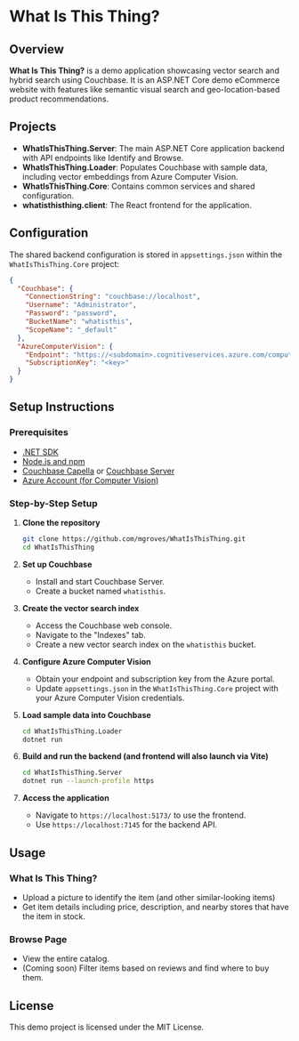 # What Is This Thing?

## Overview

**What Is This Thing?** is a demo application showcasing vector search and hybrid search using Couchbase. It is an ASP.NET Core demo eCommerce website with features like semantic visual search and geo-location-based product recommendations.

## Projects

- **WhatIsThisThing.Server**: The main ASP.NET Core application backend with API endpoints like Identify and Browse.
- **WhatIsThisThing.Loader**: Populates Couchbase with sample data, including vector embeddings from Azure Computer Vision.
- **WhatIsThisThing.Core**: Contains common services and shared configuration.
- **whatisthisthing.client**: The React frontend for the application.

## Configuration

The shared backend configuration is stored in `appsettings.json` within the `WhatIsThisThing.Core` project:

```json
{
  "Couchbase": {
    "ConnectionString": "couchbase://localhost",
    "Username": "Administrator",
    "Password": "password",
    "BucketName": "whatisthis",
    "ScopeName": "_default"
  },
  "AzureComputerVision": {
    "Endpoint": "https://<subdomain>.cognitiveservices.azure.com/computervision/",
    "SubscriptionKey": "<key>"
  }
}
```

## Setup Instructions

### Prerequisites

- [.NET SDK](https://dotnet.microsoft.com/download)
- [Node.js and npm](https://nodejs.org/)
- [Couchbase Capella](https://www.couchbase.com/products/capella/) or [Couchbase Server](https://www.couchbase.com/downloads)
- [Azure Account (for Computer Vision)](https://azure.microsoft.com/en-us/services/cognitive-services/computer-vision/)

### Step-by-Step Setup

1. **Clone the repository**
   ```bash
   git clone https://github.com/mgroves/WhatIsThisThing.git
   cd WhatIsThisThing
   ```

2. **Set up Couchbase**
   - Install and start Couchbase Server.
   - Create a bucket named `whatisthis`.

3. **Create the vector search index**
   - Access the Couchbase web console.
   - Navigate to the "Indexes" tab.
   - Create a new vector search index on the `whatisthis` bucket.

4. **Configure Azure Computer Vision**
   - Obtain your endpoint and subscription key from the Azure portal.
   - Update `appsettings.json` in the `WhatIsThisThing.Core` project with your Azure Computer Vision credentials.

5. **Load sample data into Couchbase**
   ```bash
   cd WhatIsThisThing.Loader
   dotnet run
   ```

6. **Build and run the backend (and frontend will also launch via Vite)**
   ```bash
   cd WhatIsThisThing.Server
   dotnet run --launch-profile https
   ```

8. **Access the application**
   - Navigate to `https://localhost:5173/` to use the frontend.
   - Use `https://localhost:7145` for the backend API.

## Usage

### What Is This Thing?
- Upload a picture to identify the item (and other similar-looking items)
- Get item details including price, description, and nearby stores that have the item in stock.

### Browse Page
- View the entire catalog.
- (Coming soon) Filter items based on reviews and find where to buy them.

## License

This demo project is licensed under the MIT License.
